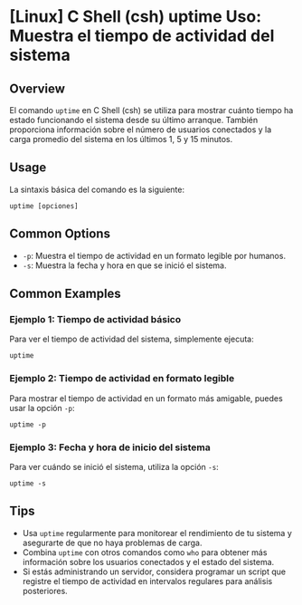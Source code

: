 # [Linux] C Shell (csh) uptime Uso: Muestra el tiempo de actividad del sistema

## Overview
El comando `uptime` en C Shell (csh) se utiliza para mostrar cuánto tiempo ha estado funcionando el sistema desde su último arranque. También proporciona información sobre el número de usuarios conectados y la carga promedio del sistema en los últimos 1, 5 y 15 minutos.

## Usage
La sintaxis básica del comando es la siguiente:

```
uptime [opciones]
```

## Common Options
- `-p`: Muestra el tiempo de actividad en un formato legible por humanos.
- `-s`: Muestra la fecha y hora en que se inició el sistema.

## Common Examples

### Ejemplo 1: Tiempo de actividad básico
Para ver el tiempo de actividad del sistema, simplemente ejecuta:

```
uptime
```

### Ejemplo 2: Tiempo de actividad en formato legible
Para mostrar el tiempo de actividad en un formato más amigable, puedes usar la opción `-p`:

```
uptime -p
```

### Ejemplo 3: Fecha y hora de inicio del sistema
Para ver cuándo se inició el sistema, utiliza la opción `-s`:

```
uptime -s
```

## Tips
- Usa `uptime` regularmente para monitorear el rendimiento de tu sistema y asegurarte de que no haya problemas de carga.
- Combina `uptime` con otros comandos como `who` para obtener más información sobre los usuarios conectados y el estado del sistema.
- Si estás administrando un servidor, considera programar un script que registre el tiempo de actividad en intervalos regulares para análisis posteriores.